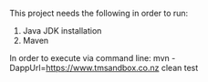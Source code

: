 This project needs the following in order to run:
1. Java JDK installation
2. Maven

In order to execute via command line:
  mvn -DappUrl=https://www.tmsandbox.co.nz clean test
